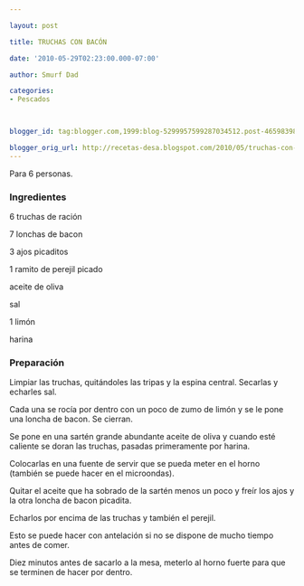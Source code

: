 ```yaml
---

layout: post

title: TRUCHAS CON BACÓN

date: '2010-05-29T02:23:00.000-07:00'

author: Smurf Dad

categories:
- Pescados



blogger_id: tag:blogger.com,1999:blog-5299957599287034512.post-465983980816996183

blogger_orig_url: http://recetas-desa.blogspot.com/2010/05/truchas-con-bacon.html
---
```


Para 6 personas.

<h3>Ingredientes</h3>

6 truchas de ración

7 lonchas de bacon

3 ajos picaditos

1 ramito de perejil picado

aceite de oliva

sal

1 limón

harina

<h3>Preparación</h3>

Limpiar las truchas, quitándoles las tripas y la espina central. Secarlas y echarles sal.

Cada una se rocía por dentro con un poco de zumo de limón y se le pone una loncha de bacon. Se cierran.

Se pone en una sartén grande abundante aceite de oliva y cuando esté caliente se doran las truchas, pasadas primeramente por harina.

Colocarlas en una fuente de servir que se pueda meter en el horno (también se puede hacer en el microondas).

Quitar el aceite que ha sobrado de la sartén menos un poco y freír los ajos y la otra loncha de bacon picadita.

Echarlos por encima de las truchas y también el perejil.

Esto se puede hacer con antelación si no se dispone de mucho tiempo antes de comer.

Diez minutos antes de sacarlo a la mesa, meterlo al horno fuerte para que se terminen de hacer por dentro.